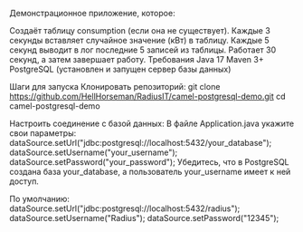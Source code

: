 Демонстрационное приложение, которое:

Создаёт таблицу consumption (если она не существует).
Каждые 3 секунды вставляет случайное значение (кВт) в таблицу.
Каждые 5 секунд выводит в лог последние 5 записей из таблицы.
Работает 30 секунд, а затем завершает работу.
Требования
Java 17 
Maven 3+ 
PostgreSQL (установлен и запущен сервер базы данных)

Шаги для запуска
Клонировать репозиторий:
git clone https://github.com/HellHorseman/RadiusIT/camel-postgresql-demo.git
cd camel-postgresql-demo

Настроить соединение с базой данных:
В файле Application.java укажите свои параметры:
dataSource.setUrl("jdbc:postgresql://localhost:5432/your_database");
dataSource.setUsername("your_username");
dataSource.setPassword("your_password");
Убедитесь, что в PostgreSQL создана база your_database, а пользователь your_username имеет к ней доступ.

По умолчанию:
dataSource.setUrl("jdbc:postgresql://localhost:5432/radius");
dataSource.setUsername("Radius");
dataSource.setPassword("12345");
